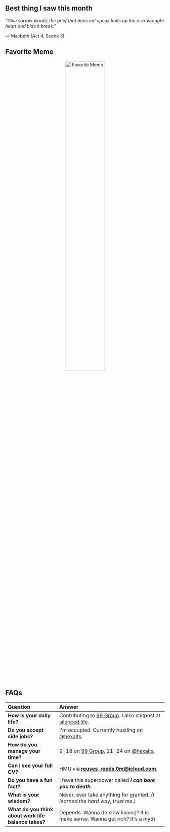 ## Best thing I saw this month

_“Give sorrow words; the grief that does not speak knits up the o-er wrought heart and bids it break.”_

— Macbeth (Act 4, Scene 3)

## Favorite Meme

<p align="center">
  <img src="https://github.com/user-attachments/assets/001e15c4-4000-49c8-ba7b-b866dc9dc745" alt="Favorite Meme" width="50%">
</p>

## FAQs

| **Question**              | **Answer** |
|:--------------------------|:----------|
| **How is your daily life?** | Contributing to [99 Group](https://www.99.co/about-us). I also shitpost at [silenced.life](https://silenced.life). |
| **Do you accept side jobs?** | I'm occupied. Currently hustling on [@hexalts](https://github.com/hexalts). |
| **How do you manage your time?** | 9-18 on [99 Group](https://www.99.co/about-us), 21-24 on [@hexalts](https://github.com/hexalts).|
| **Can I see your full CV?** | HMU via **reuses_reeds.0m@icloud.com**. |
| **Do you have a fun fact?** | I have this superpower called **_I can bore you to death_**. |
| **What is your wisdom?** | Never, ever take anything for granted. *(I learned the hard way, trust me.)* |
| **What do you think about work life balance takes?** | Depends. Wanna do slow livivng? It is make sense. Wanna get rich? It's a myth |
